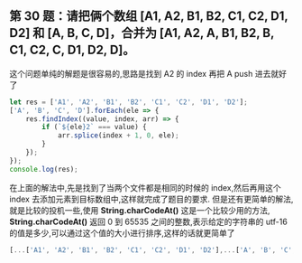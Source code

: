 ## 第 30 题：请把俩个数组 [A1, A2, B1, B2, C1, C2, D1, D2] 和 [A, B, C, D]，合并为 [A1, A2, A, B1, B2, B, C1, C2, C, D1, D2, D]。
这个问题单纯的解题是很容易的,思路是找到 A2 的 index 再把 A push 进去就好了
```js
let res = ['A1', 'A2', 'B1', 'B2', 'C1', 'C2', 'D1', 'D2'];
['A', 'B', 'C', 'D'].forEach(ele => {
    res.findIndex((value, index, arr) => {
        if (`${ele}2` === value) {
            arr.splice(index + 1, 0, ele);
        }
    });
});
console.log(res);
```
在上面的解法中,先是找到了当两个文件都是相同的时候的 index,然后再用这个 index 去添加元素到目标数组中,这样就完成了题目的要求.
但是还有更简单的解法,就是比较的投机一些,使用 **String.charCodeAt()** 这是一个比较少用的方法, **String.charCodeAt()** 返回 0 到 65535 之间的整数,表示给定的字符串的 utf-16 的值是多少,可以通过这个值的大小进行排序,这样的话就更简单了
```js
[...['A1', 'A2', 'B1', 'B2', 'C1', 'C2', 'D1', 'D2'],...['A', 'B', 'C', 'D']].sort((a,b)=>a.charCodeAt(0)-b.charCodeAt(0))
```
